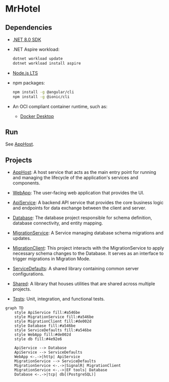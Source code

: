 # MrHotel

## Dependencies

- [.NET 8.0 SDK](https://dotnet.microsoft.com/en-us/download/dotnet/8.0)

- .NET Aspire workload:

  ```bash
  dotnet workload update
  dotnet workload install aspire
  ```

- [Node.js LTS](https://nodejs.org/)

- npm packages:

  ```bash
  npm install -g @angular/cli
  npm install -g @ionic/cli
  ```

- An OCI compliant container runtime, such as:

  - [Docker Desktop](https://www.docker.com/products/docker-desktop)

## Run

See [AppHost](AppHost/README.md).

## Projects

- [AppHost](AppHost/): A host service that acts as the main entry point for running and managing the lifecycle of the application's services and components.

- [WebApp](WebApp/): The user-facing web application that provides the UI.

- [ApiService](ApiService/): A backend API service that provides the core business logic and endpoints for data exchange between the client and server.

- [Database](Database/): The database project responsible for schema definition, database connectivity, and entity mapping.

- [MigrationService](MigrationServiceiService/): A Service managing database schema migrations and updates.

- [MigrationClient](MigrationServiceiService/Client/): This project interacts with the MigrationService to apply necessary schema changes to the Database. It serves as an interface to trigger migrations in Migration Mode.

- [ServiceDefaults](ServiceDefaults/): A shared library containing common server configurations.

- [Shared](Shared/): A library that houses utilities that are shared across multiple projects.

- [Tests](Tests/): Unit, integration, and functional tests.

```mermaid
graph TD
    style ApiService fill:#a546be
    style MigrationService fill:#a546be
    style MigrationClient fill:#de002d
    style Database fill:#a546be
    style ServiceDefaults fill:#a546be
    style WebApp fill:#de002d
    style db fill:#4e92e6

    ApiService --> Database
    ApiService --> ServiceDefaults
    WebApp <-.->|http| ApiService
    MigrationService --> ServiceDefaults
    MigrationService <-.->|SignalR| MigrationClient
    MigrationService <-.->|EF tools| Database
    Database <-.->|tcp| db[(PostgreSQL)]
```
